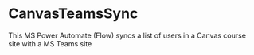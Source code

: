 # CanvasTeamsSync
This MS Power Automate (Flow) syncs a list of users in a Canvas course site with a MS Teams site
